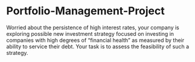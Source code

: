 # Portfolio-Management-Project
Worried about the persistence of high interest rates, your company is exploring possible new  investment strategy focused on investing in companies with high degrees of “financial health” as  measured by their ability to service their debt. Your task is to assess the feasibility of such a  strategy. 
